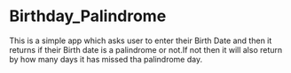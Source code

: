 # Birthday_Palindrome
 This is a simple app which asks user to enter their Birth Date and then it returns if their Birth date is a palindrome or not.If not then it will also return by how many days it has missed tha palindrome day.

